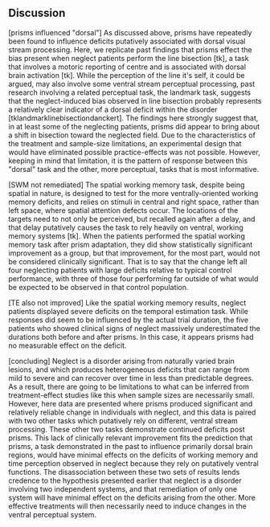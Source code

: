 Discussion
----------

[prisms influenced "dorsal"] As discussed above, prisms have
repeatedly been found to influence deficits putatively associated
with dorsal visual stream processing. Here, we replicate past
findings that prisms effect the bias present when neglect patients
perform the line bisection [tk], a task that involves a motoric
reporting of centre and is associated with dorsal brain activation
[tk]. While the perception of the line it's self, it could be
argued, may also involve some ventral stream perceptual
processing, past research involving a related perceptual task, the
landmark task, suggests that the neglect-induced bias observed in
line bisection probably represents a relatively clear indicator of
a dorsal deficit within the disorder
[tklandmarklinebisectiondanckert]. The findings here strongly
suggest that, in at least some of the neglecting patients, prisms
did appear to bring about a shift in bisection toward the
neglected field. Due to the characteristics of the treatment and
sample-size limitations, an experimental design that would have
eliminated possible practice-effects was not possible. However,
keeping in mind that limitation, it is the pattern of response
between this "dorsal" task and the other, more perceptual, tasks
that is most informative.


[SWM not remediated] The spatial working memory task, despite
being spatial in nature, is designed to test for the  more
ventrally-oriented working memory deficits, and relies on stimuli
in central and right space, rather than left space, where spatial
attention defects occur.  The locations of the targets need to not
only be perceived, but recalled again after a delay, and that
delay putatively causes the task to rely heavily on ventral,
working memory systems [tk].  When the patients performed the
spatial working memory task after prism adaptation, they did show
statistically significant improvement as a group, but that
improvement, for the most part, would not be considered clinically
significant. That is to say that the change left all four
neglecting patients with large deficits relative to typical
control performance, with three of those four performing far
outside of what would be expected to be observed in that control
population.

[TE also not improved] Like the spatial working memory results,
neglect patients displayed severe deficits on the temporal
estimation task. While responses did seem to be influenced by the
actual trial duration, the five patients who showed clinical signs
of neglect massively underestimated the durations both before and
after prisms. In this case, it appears prisms had no measurable
effect on the deficit.

[concluding] Neglect is a disorder arising from naturally varied
brain lesions, and which produces heterogeneous deficits that can
range from mild to severe and can recover over time in less than
predictable degrees. As a result, there are going to be
limitations to what can be inferred from treatment-effect studies
like this when sample sizes are necessarily small.  However, here
data are presented where prisms produced significant and
relatively reliable change in individuals with neglect, and this
data is paired with two other tasks which putatively rely on
different, ventral stream processing. These other two tasks
demonstrate continued deficits post prisms. This lack of
clinically relevant improvement fits the prediction that prisms, a
task demonstrated in the past to influence primarily dorsal brain
regions, would have minimal effects on the deficits of working
memory and time perception observed in neglect because they rely
on putatively ventral functions. The disassociation between these
two sets of results lends credence to the hypothesis presented
earlier that neglect is a disorder involving two independent
systems, and that remediation of only one system will have minimal
effect on the deficits arising from the other. More effective
treatments will then necessarily need to induce changes in the
ventral perceptual system.
